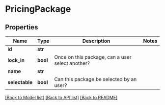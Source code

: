 # PricingPackage

## Properties
Name | Type | Description | Notes
------------ | ------------- | ------------- | -------------
**id** | **str** |  | 
**lock_in** | **bool** | Once on this package, can a user select another? | 
**name** | **str** |  | 
**selectable** | **bool** | Can this package be selected by an user? | 

[[Back to Model list]](../README.md#documentation-for-models) [[Back to API list]](../README.md#documentation-for-api-endpoints) [[Back to README]](../README.md)


